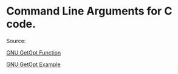 Command Line Arguments for C code.
===

Source: 

[GNU GetOpt Function](https://www.gnu.org/software/libc/manual/html_node/Using-Getopt.html)

[GNU GetOpt Example](https://www.gnu.org/software/libc/manual/html_node/Example-of-Getopt.html)
